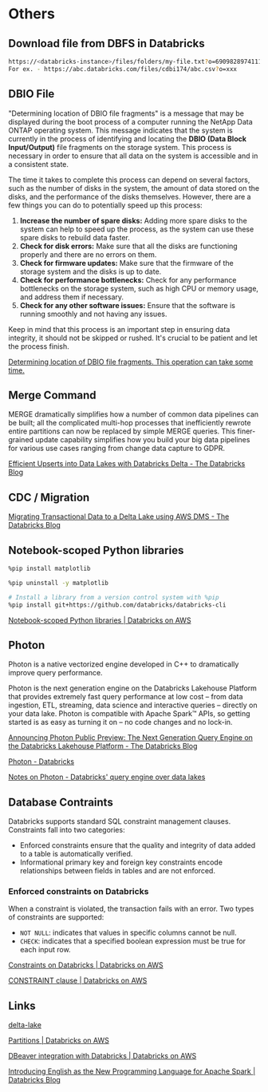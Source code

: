 # Others

## Download file from DBFS in Databricks

```bash
https://<databricks-instance>/files/folders/my-file.txt?o=6909828974111111
For ex. - https://abc.databricks.com/files/cdbi174/abc.csv?o=xxx
```

## DBIO File

"Determining location of DBIO file fragments" is a message that may be displayed during the boot process of a computer running the NetApp Data ONTAP operating system. This message indicates that the system is currently in the process of identifying and locating the **DBIO (Data Block Input/Output)** file fragments on the storage system. This process is necessary in order to ensure that all data on the system is accessible and in a consistent state.

The time it takes to complete this process can depend on several factors, such as the number of disks in the system, the amount of data stored on the disks, and the performance of the disks themselves. However, there are a few things you can do to potentially speed up this process:

1. **Increase the number of spare disks:** Adding more spare disks to the system can help to speed up the process, as the system can use these spare disks to rebuild data faster.
2. **Check for disk errors:** Make sure that all the disks are functioning properly and there are no errors on them.
3. **Check for firmware updates:** Make sure that the firmware of the storage system and the disks is up to date.
4. **Check for performance bottlenecks:** Check for any performance bottlenecks on the storage system, such as high CPU or memory usage, and address them if necessary.
5. **Check for any other software issues:** Ensure that the software is running smoothly and not having any issues.

Keep in mind that this process is an important step in ensuring data integrity, it should not be skipped or rushed. It's crucial to be patient and let the process finish.

[Determining location of DBIO file fragments. This operation can take some time.](https://community.databricks.com/s/question/0D58Y00009kctOISAY/what-does-determining-location-of-dbio-file-fragments-mean-and-how-do-i-speed-it-up)

## Merge Command

MERGE dramatically simplifies how a number of common data pipelines can be built; all the complicated multi-hop processes that inefficiently rewrote entire partitions can now be replaced by simple MERGE queries. This finer-grained update capability simplifies how you build your big data pipelines for various use cases ranging from change data capture to GDPR.

[Efficient Upserts into Data Lakes with Databricks Delta - The Databricks Blog](https://www.databricks.com/blog/2019/03/19/efficient-upserts-into-data-lakes-databricks-delta.html)

## CDC / Migration

[Migrating Transactional Data to a Delta Lake using AWS DMS - The Databricks Blog](https://www.databricks.com/blog/2019/07/15/migrating-transactional-data-to-a-delta-lake-using-aws-dms.html)

## Notebook-scoped Python libraries

```bash
%pip install matplotlib

%pip uninstall -y matplotlib

# Install a library from a version control system with %pip
%pip install git+https://github.com/databricks/databricks-cli
```

[Notebook-scoped Python libraries | Databricks on AWS](https://docs.databricks.com/libraries/notebooks-python-libraries.html)

## Photon

Photon is a native vectorized engine developed in C++ to dramatically improve query performance.

Photon is the next generation engine on the Databricks Lakehouse Platform that provides extremely fast query performance at low cost – from data ingestion, ETL, streaming, data science and interactive queries – directly on your data lake. Photon is compatible with Apache Spark™ APIs, so getting started is as easy as turning it on – no code changes and no lock-in.

[Announcing Photon Public Preview: The Next Generation Query Engine on the Databricks Lakehouse Platform - The Databricks Blog](https://www.databricks.com/blog/2021/06/17/announcing-photon-public-preview-the-next-generation-query-engine-on-the-databricks-lakehouse-platform.html)

[Photon - Databricks](https://www.databricks.com/product/photon)

[Notes on Photon - Databricks' query engine over data lakes](https://blog.the-pans.com/photon/)

## Database Contraints

Databricks supports standard SQL constraint management clauses. Constraints fall into two categories:

- Enforced constraints ensure that the quality and integrity of data added to a table is automatically verified.
- Informational primary key and foreign key constraints encode relationships between fields in tables and are not enforced.

### Enforced constraints on Databricks

When a constraint is violated, the transaction fails with an error. Two types of constraints are supported:

- `NOT NULL`: indicates that values in specific columns cannot be null.
- `CHECK`: indicates that a specified boolean expression must be true for each input row.

[Constraints on Databricks | Databricks on AWS](https://docs.databricks.com/tables/constraints.html#declare-primary-key-and-foreign-key-relationships)

[CONSTRAINT clause | Databricks on AWS](https://docs.databricks.com/sql/language-manual/sql-ref-syntax-ddl-create-table-constraint.html)

## Links

[delta-lake](networking/others/delta-lake.md)

[Partitions | Databricks on AWS](https://docs.databricks.com/sql/language-manual/sql-ref-partition.html)

[DBeaver integration with Databricks | Databricks on AWS](https://docs.databricks.com/dev-tools/dbeaver.html)

[Introducing English as the New Programming Language for Apache Spark | Databricks Blog](https://www.databricks.com/blog/introducing-english-new-programming-language-apache-spark)
